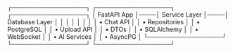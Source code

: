 ┌─────────────────┐    ┌─────────────────┐    ┌─────────────────┐
│   FastAPI App   │────│  Service Layer  │────│  Database Layer │
│                 │    │                 │    │                 │
│ • Chat API      │    │ • Repositories  │    │ • PostgreSQL    │
│ • Upload API    │    │ • DTOs          │    │ • SQLAlchemy    │
│ • WebSocket     │    │ • AI Services   │    │ • AsyncPG       │
└─────────────────┘    └─────────────────┘    └─────────────────┘